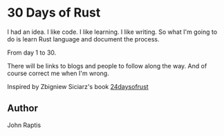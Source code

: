 # 30 Days of Rust

I had an idea. I like code. I like learning. I like writing.
So what I'm going to do is learn Rust language and document the process.

From day 1 to 30.

There will be links to blogs and people to follow along the way.
And of course correct me when I'm wrong.

Inspired by Zbigniew Siciarz's book [24daysofrust](https://zsiciarz.github.io/24daysofrust/index.html)

## Author

John Raptis
